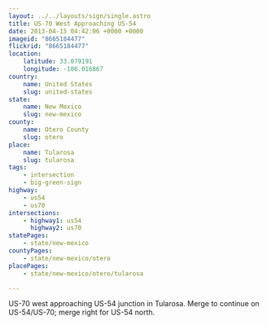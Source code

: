 ```yaml
---
layout: ../../layouts/sign/single.astro
title: US-70 West Approaching US-54
date: 2013-04-15 04:42:06 +0000 +0000
imageid: "8665184477"
flickrid: "8665184477"
location:
    latitude: 33.079191
    longitude: -106.016867
country:
    name: United States
    slug: united-states
state:
    name: New Mexico
    slug: new-mexico
county:
    name: Otero County
    slug: otero
place:
    name: Tularosa
    slug: tularosa
tags:
    - intersection
    - big-green-sign
highway:
    - us54
    - us70
intersections:
    - highway1: us54
      highway2: us70
statePages:
    - state/new-mexico
countyPages:
    - state/new-mexico/otero
placePages:
    - state/new-mexico/otero/tularosa

---
```

US-70 west approaching US-54 junction in Tularosa.  Merge to continue on US-54/US-70; merge right for US-54 north.